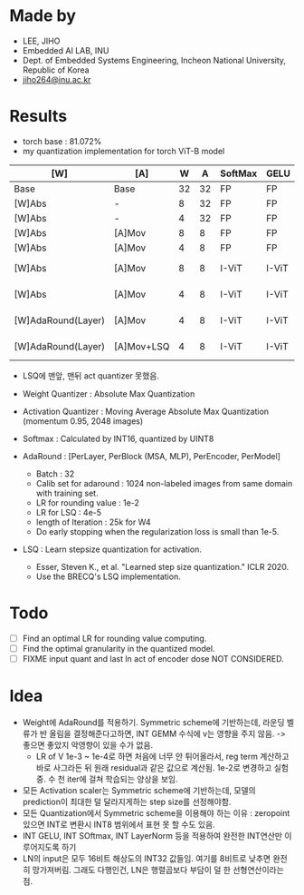 # Made by
- LEE, JIHO
- Embedded AI LAB, INU 
- Dept. of Embedded Systems Engineering, Incheon National University, Republic of Korea
- jiho264@inu.ac.kr  

# Results
- torch base : 81.072%
- my quantization implementation for torch ViT-B model 

| [W]                | [A]        | W   | A   | SoftMax | GELU  | LN    | IdAdd | Acc @ 1 |
| ------------------ | ---------- | --- | --- | ------- | ----- | ----- | ----- | ------- |
| Base               | Base       | 32  | 32  | FP      | FP    | FP    | FP    | 81.068% |
| [W]Abs             | -          | 8   | 32  | FP      | FP    | FP    | FP    | 81.074% |
| [W]Abs             | -          | 4   | 32  | FP      | FP    | FP    | FP    | 79.794% |
| [W]Abs             | [A]Mov     | 8   | 8   | FP      | FP    | FP    | FP    | 78.406% |
| [W]Abs             | [A]Mov     | 4   | 8   | FP      | FP    | FP    | FP    | 76.894% |
| [W]Abs             | [A]Mov     | 8   | 8   | I-ViT   | I-ViT | I-ViT | 16    | 77.064% |
| [W]Abs             | [A]Mov     | 4   | 8   | I-ViT   | I-ViT | I-ViT | 16    | 72.964% |
| [W]AdaRound(Layer) | [A]Mov     | 4   | 8   | I-ViT   | I-ViT | I-ViT | 16    | 72.964% |
| [W]AdaRound(Layer) | [A]Mov+LSQ | 4   | 8   | I-ViT   | I-ViT | I-ViT | 16    | 73.044% |
- LSQ에 맨앞, 맨뒤 act quantizer 못했음.


- Weight Quantizer : Absolute Max Quantization
- Activation Quantizer : Moving Average Absolute Max Quantization (momentum 0.95, 2048 images)
- Softmax : Calculated by INT16, quantized by UINT8
- AdaRound : [PerLayer, PerBlock (MSA, MLP), PerEncoder, PerModel]
  - Batch : 32
  - Calib set for adaround : 1024 non-labeled images from same domain with training set.
  - LR for rounding value : 1e-2
  - LR for LSQ : 4e-5
  - length of Iteration : 25k for W4
  - Do early stopping when the regularization loss is small than 1e-5.
- LSQ : Learn stepsize quantization for activation.
  - Esser, Steven K., et al. "Learned step size quantization." ICLR 2020.
  - Use the BRECQ's LSQ implementation.

# Todo
- [ ] Find an optimal LR for rounding value computing.
- [ ] Find the optimal granularity in the quantized model.
- [ ] FIXME input quant and last ln act of encoder dose NOT CONSIDERED.

# Idea
- Weight에 AdaRound를 적용하기. Symmetric scheme에 기반하는데, 라운딩 벨류가 반 올림을 결정해준다고하면, INT GEMM 수식에 v는 영향을 주지 않음. -> 좋으면 좋았지 악영향이 있을 수가 없음. 
  - LR of V 1e-3 ~ 1e-4로 하면 처음에 너무 안 튀어올라서, reg term 계산하고 바로 사그라든 뒤 원래 residual과 같은 값으로 계산됨. 1e-2로 변경하고 실험 중. 수 천 iter에 걸쳐 학습되는 양상을 보임.
- 모든 Activation scaler는 Symmetric scheme에 기반하는데, 모델의 prediction이 최대한 덜 달라지게하는 step size를 선정해야함.
- 모든 Quantization에서 Symmetric scheme을 이용해야 하는 이유 : zeropoint있으면 INT로 변환시 INT8 범위에서 표현 못 할 수도 있음.
- INT GELU, INT SOftmax, INT LayerNorm 등을 적용하여 완전한 INT연산만 이루어지도록 하기
- LN의 input은 모두 16비트 해상도의 INT32 값들임. 여기를 8비트로 낮추면 완전히 망가져버림. 그래도 다행인건, LN은 행렬곱보다 부담이 덜 한 선형연산이라는 점.